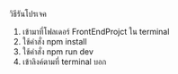 วิธีรันโปรเจค
1. เข้ามาที่โฟลเดอร์ FrontEndProjct ใน terminal
2. ใช้คำสั่ง npm install
3. ใช้คำสั่ง npm run dev
4. เข้าลิงค์ตามที่ terminal บอก

